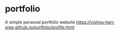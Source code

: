# portfolio
A simple personal portfolio website
https://vishnu-hari-sree.github.io/portfolio/profile.html
